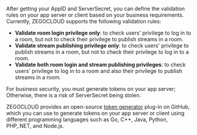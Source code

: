 
After getting your AppID and ServerSecret, you can define the validation rules on your app server or client based on your business requirements.
Currently, ZEGOCLOUD supports the following validation rules:

   - **Validate room login privilege only**: to check users' privilege to log in to a room, but not to check their privilege to publish streams in a room.
   - **Validate stream publishing privilege only**: to check users' privilege to publish streams in a room, but not to check their privilege to log in to a room.
   - **Validate both room login and stream publishing privileges**: to check users' privilege to log in to a room and also their privilege to publish streams in a room.


<div class="mk-warning">

For business security, you must generate tokens on your app server; Otherwise, there is a risk of ServerSecret being stolen.

</div>

ZEGOCLOUD provides an open-source [token generator](https://github.com/zegoim/zego_server_assistant) plug-in on GitHub, which you can use to generate tokens on your app server or client using different programming languages such as Go, C++, Java, Python, PHP,.NET, and Node.js.



